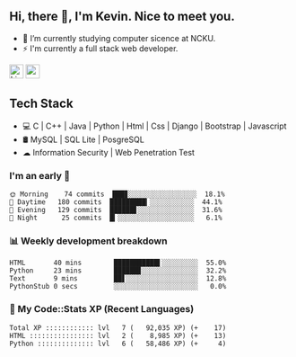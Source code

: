 ## Hi, there 👋, I'm Kevin. Nice to meet you.

- 🌱 I’m currently studying computer sicence at NCKU.
- ⚡ I'm currently a full stack web developer.

<a href="https://www.linkedin.com/in/kevin12686/"><img alt="LinkedIn" src="https://img.shields.io/badge/linkedin%20-%230077B5.svg?&style=for-the-badge&logo=linkedin&logoColor=white" height=25></a>
<a href="https://www.instagram.com/kevin12686/"><img src="https://img.shields.io/badge/instagram-3f729b?&style=for-the-badge&logo=instagram&logoColor=white" height=25></a>

## Tech Stack

* 💻 C | C++ | Java | Python | Html | Css | Django | Bootstrap | Javascript
* 🛢️ MySQL | SQL Lite | PosgreSQL
* ☁ Information Security | Web Penetration Test

### I'm an early 🐤

<!-- early_bird start -->

```text
🌞 Morning    74 commits  ███▊░░░░░░░░░░░░░░░░░  18.1%
🌆 Daytime   180 commits  █████████▎░░░░░░░░░░░  44.1%
🌃 Evening   129 commits  ██████▋░░░░░░░░░░░░░░  31.6%
🌙 Night      25 commits  █▎░░░░░░░░░░░░░░░░░░░   6.1%
```

<!-- early_bird end -->

### 📊 Weekly development breakdown

<!-- code_time start -->

```text
HTML       40 mins        ███████████▌░░░░░░░░░  55.0%
Python     23 mins        ██████▊░░░░░░░░░░░░░░  32.2%
Text       9 mins         ██▋░░░░░░░░░░░░░░░░░░  12.8%
PythonStub 0 secs         ░░░░░░░░░░░░░░░░░░░░░   0.0%
```

<!-- code_time end -->

### 🧰 My Code::Stats XP (Recent Languages)

<!-- codestats start -->

```text
Total XP :::::::::::: lvl   7 (   92,035 XP) (+    17)
HTML :::::::::::::::: lvl   2 (    8,985 XP) (+    13)
Python :::::::::::::: lvl   6 (   58,486 XP) (+     4)
```

<!-- codestats end -->
